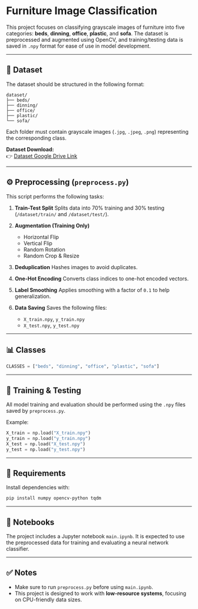 # Furniture Image Classification

This project focuses on classifying grayscale images of furniture into five categories: **beds**, **dinning**, **office**, **plastic**, and **sofa**. The dataset is preprocessed and augmented using OpenCV, and training/testing data is saved in `.npy` format for ease of use in model development.

---

## 📁 Dataset

The dataset should be structured in the following format:

```
dataset/
├── beds/
├── dinning/
├── office/
├── plastic/
└── sofa/
```

Each folder must contain grayscale images (`.jpg`, `.jpeg`, `.png`) representing the corresponding class.

**Dataset Download:**  
👉 [Dataset Google Drive Link](https://drive.google.com/file/d/1XYokiyXlr6dloJP8EhQSwsLdj38e8GWg/view?usp=sharing)


---

## ⚙️ Preprocessing (`preprocess.py`)

This script performs the following tasks:

1. **Train-Test Split**
   Splits data into 70% training and 30% testing (`/dataset/train/` and `/dataset/test/`).

2. **Augmentation (Training Only)**

   * Horizontal Flip
   * Vertical Flip
   * Random Rotation
   * Random Crop & Resize

3. **Deduplication**
   Hashes images to avoid duplicates.

4. **One-Hot Encoding**
   Converts class indices to one-hot encoded vectors.

5. **Label Smoothing**
   Applies smoothing with a factor of `0.1` to help generalization.

6. **Data Saving**
   Saves the following files:

   * `X_train.npy`, `y_train.npy`
   * `X_test.npy`, `y_test.npy`

---

## 📊 Classes

```python
CLASSES = ["beds", "dinning", "office", "plastic", "sofa"]
```

---

## 🧪 Training & Testing

All model training and evaluation should be performed using the `.npy` files saved by `preprocess.py`.

Example:

```python
X_train = np.load("X_train.npy")
y_train = np.load("y_train.npy")
X_test = np.load("X_test.npy")
y_test = np.load("y_test.npy")
```

---

## 🔧 Requirements

Install dependencies with:

```bash
pip install numpy opencv-python tqdm
```

---

## 📓 Notebooks

The project includes a Jupyter notebook `main.ipynb`. It is expected to use the preprocessed data for training and evaluating a neural network classifier.

---

## ✅ Notes

* Make sure to run `preprocess.py` before using `main.ipynb`.
* This project is designed to work with **low-resource systems**, focusing on CPU-friendly data sizes.
